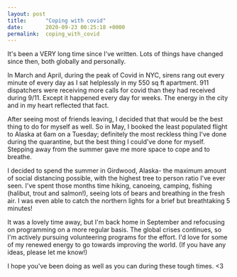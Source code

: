 ```yaml
---
layout: post
title:      "Coping with covid"
date:       2020-09-23 00:25:18 +0000
permalink:  coping_with_covid
---
```



It's been a VERY long time since I've written. Lots of things have changed since then, both globally and personally. 

In March and April, during the peak of Covid in NYC, sirens rang out every minute of every day as I sat helplessly in my 550 sq ft apartment. 911 dispatchers were receiving more calls for covid than they had received during 9/11. Except it happened every day for weeks. The energy in the city and in my heart reflected that fact. 

After seeing most of friends leaving, I decided that that would be the best thing to do for myself as well. So in May, I booked the least populated flight to Alaska at 6am on a Tuesday; definitely the most reckless thing I've done during the quarantine, but the best thing I could've done for myself. Stepping away from the summer gave me more space to cope and to breathe. 

I decided to spend the summer in Girdwood, Alaska- the maximum amount of social distancing possible, with the highest tree to person ratio I've ever seen. I've spent those months time hiking, canoeing, camping, fishing (halibut, trout and salmon!), seeing lots of bears and breathing in the fresh air. I was even able to catch the northern lights for a brief but breathtaking 5 minutes! 

It was a lovely time away, but I'm back home in September and refocusing on programming on a more regular basis. The global crises continues, so I'm actively pursuing volunteering programs for the effort. I'd love for some of my renewed energy to go towards improving the world. (If you have any ideas, please let me know!) 

I hope you've been doing as well as you can during these tough times. <3 


